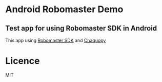# Android Robomaster Demo
## Test app for using Robomaster SDK in Android

This app using [Robomaster SDK](https://github.com/dji-sdk/RoboMaster-SDK/blob/release_en/docs/source/python/apis.rst) and [Chaquopy](https://chaquo.com/chaquopy/)

# Licence
MIT
